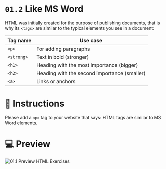 # `01.2` Like MS Word

HTML was initially created for the purpose of publishing documents, that is why its `<tags>` are similar to the typical elements you see in a document:

| Tag name | Use case |
| -------- | -------- |
| `<p>`    | For adding paragraphs |
| `<strong>`    | Text in bold (stronger) |
| `<h1>`    | Heading with the most importance (bigger) |
| `<h2>`    | Heading with the second importance (smaller) |
| `<a>`    | Links or anchors |

# 📝 Instructions

Please add a `<p>` tag to your website that says: HTML tags are similar to MS Word elements.

# 💻 Preview

![01.1 Preview HTML Exercises](https://github.com/developersIQ/html-tutorial-exercises-course/blob/master/.learn/assets/01.2-Like-Word.png?raw=true)
